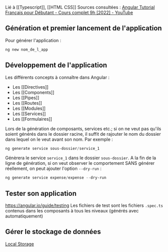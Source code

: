 Lié à [[Typescript]], [[HTML CSS]]
Sources consultées : 
[Angular Tutorial Français pour Débutant - Cours complet 9h [2022] - YouTube](https://www.youtube.com/watch?v=DTIYVffhJuU)

## Génération et premier lancement de l'application
Pour générer l'application :
```PowerSHell
ng new nom_de_l_app
```
## Développement de l'application
Les différents concepts à connaître dans Angular :
- Les [[Directives]]
- Les [[Components]]
- Les [[Pipes]]
- Les [[Routes]]
- Les [[Modules]]
- Les [[Services]]
- Les [[Formulaires]]

Lors de la génération de composants, services etc.; si on ne veut pas qu'ils soient générés dans le dossier racine, il suffit de rajouter le nom du dossier dans lequel on le veut avant son nom. Par exemple :
```Powershell
ng generate service sous-dossier/service_1 
```
Génèrera le service `service_1` dans le dossier `sous-dossier`.
A la fin de la ligne de génération, si on veut observer le comportement SANS générer réellement, on peut ajouter l'option `--dry-run` :
```Powershell
ng generate service expense/expense --dry-run
```

## Tester son application
https://angular.io/guide/testing
Les fichiers de test sont les fichiers `.spec.ts` contenus dans les composants à tous les niveaux (générés avec automatiquement)
## Gérer le stockage de données
[Local Storage](https://jscrambler.com/blog/working-with-angular-local-storage)
